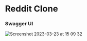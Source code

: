 # Reddit Clone

### Swagger UI


![Screenshot 2023-03-23 at 15 09 32](https://user-images.githubusercontent.com/64171964/227340813-e4fd7dc5-e57a-4ba4-9759-17312294deac.png)